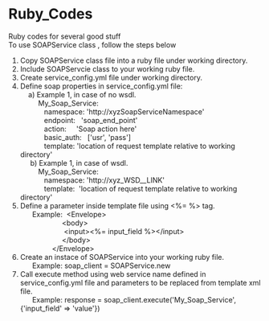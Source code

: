 # Ruby_Codes
Ruby codes for several good stuff<br/>
To use SOAPService class , follow the steps below<br/>
1) Copy SOAPService class file into a ruby file under working directory.<br/>
2) Include SOAPServcie class to your working ruby file.<br/>
3) Create service_config.yml file under working directory.<br/>
4) Define soap properties in service_config.yml file:<br/>
     a) Example 1, in case of no wsdl.<br/>
          My_Soap_Service: <br/>
             namespace: 'http://xyzSoapServiceNamespace' <br/>
             endpoint:   'soap_end_point'<br/>
             action:      'Soap action here'<br/>
             basic_auth:   ['usr', 'pass']<br/>
             template:  'location of request template relative to working directory'<br/>
     b) Example 1, in case of wsdl.   <br/>
          My_Soap_Service: <br/>
             namespace: 'http://xyz_WSD__LINK'<br/>
             template:  'location of request template relative to working directory'<br/>
5) Define a parameter inside template file using <%= %> tag.<br/>
       Example:  \<Envelope><br/>
                      \<body><br/>
                       \<input\><%= input_field %>\</input><br/>
                      \</body> <br/>
                 \</Envelope><br/>
6) Create an instace of SOAPService into your working ruby file.<br/>
       Example: soap_client = SOAPService.new<br/>
7) Call execute method using web service name defined in service_config.yml file and parameters to be replaced from template xml file.<br/>
       Example: response = soap_client.execute('My_Soap_Service', {'input_field' => 'value'})<br/>
